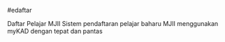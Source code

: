 #edaftar

Daftar Pelajar MJII 
Sistem pendaftaran pelajar baharu MJII menggunakan myKAD dengan tepat dan pantas
